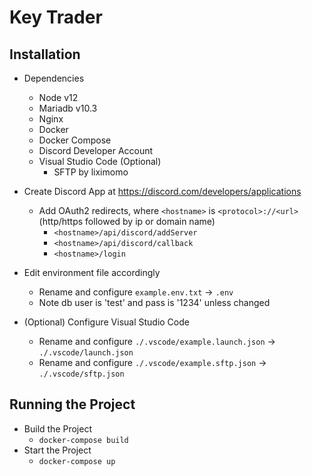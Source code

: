 # Key Trader

## Installation
* Dependencies
    * Node v12
    * Mariadb v10.3
    * Nginx
    * Docker
    * Docker Compose
    * Discord Developer Account
    * Visual Studio Code (Optional)
        * SFTP by liximomo

* Create Discord App at https://discord.com/developers/applications
    * Add OAuth2 redirects, where `<hostname>` is `<protocol>://<url>` (http/https followed by ip or domain name)
        * `<hostname>/api/discord/addServer`
        * `<hostname>/api/discord/callback`
        * `<hostname>/login`

* Edit environment file accordingly
    * Rename and configure  `example.env.txt` -> `.env`
    * Note db user is 'test' and pass is '1234' unless changed


* (Optional) Configure Visual Studio Code
    * Rename and configure `./.vscode/example.launch.json` -> `./.vscode/launch.json`
    * Rename and configure `./.vscode/example.sftp.json` -> `./.vscode/sftp.json`

## Running the Project
* Build the Project
    * `docker-compose build`
* Start the Project
    * `docker-compose up`

